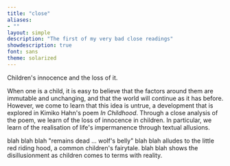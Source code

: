 ```yaml
---
title: "close"
aliases:
- ""
layout: simple
description: "The first of my very bad close readings"
showdescription: true
font: sans
theme: solarized
---
```


Children's innocence and the loss of it.

When one is a child, it is easy to believe that the factors around them are immutable and unchanging, and that the world will continue as it has before. However, we come to learn that this idea is untrue, a development that is explored in Kimiko Hahn's poem *In Childhood*. Through a close analysis of the poem, we learn of the loss of innocence in children. In particular, we learn of the realisation of life's impermanence through textual allusions.

blah blah blah "remains dead ... wolf's belly" blah blah alludes to the little red riding hood, a common children's fairytale. blah blah shows the disillusionment as children comes to terms with reality.
